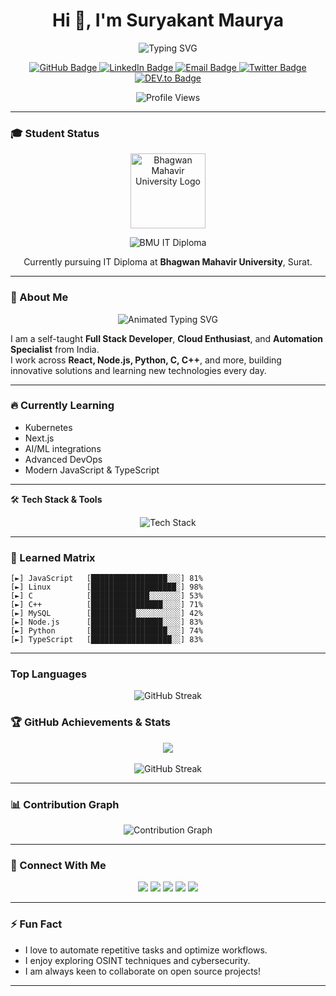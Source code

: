 <h1 align="center">Hi 👋, I'm Suryakant Maurya</h1>

<p align="center">
    <img src="https://readme-typing-svg.herokuapp.com?font=matrix&size=28&duration=3000&color=00FF00&center=true&vCenter=true&lines=Full+Stack+Developer;Cloud+Enthusiast;DevOps+Learner;OSINT+Explorer" alt="Typing SVG" />
</p>

<p align="center">
    <a href="https://github.com/mauryasuryakant">
        <img src="https://img.shields.io/badge/GitHub-mauryasuryakant-171515?logo=github&style=for-the-badge&color=black" alt="GitHub Badge"/>
    </a>
    <a href="https://www.linkedin.com/in/suryakant-maurya-b3b879385/">
        <img src="https://img.shields.io/badge/LinkedIn-Suryakant%20Maurya-blue?logo=linkedin&style=for-the-badge&color=black" alt="LinkedIn Badge"/>
    </a>
    <!-- <a href="mailto:mauryasuryakant99@gmail.com">
        <img src="https://img.shields.io/badge/Email-mauryasuryakant99@gmail.com-red?style=for-the-badge&color=black" alt="Email Badge"/>
    </a>  --><a href="mailto:mauryasuryakant99@gmail.com">
    <img src="https://img.shields.io/badge/Email-mauryasuryakant99@gmail.com-red?style=for-the-badge&color=black" alt="Email Badge"/>
</a>
    <a href="https://twitter.com/suryakant995647">
        <img src="https://img.shields.io/badge/Twitter-@suryakant995647-1DA1F2?logo=twitter&style=for-the-badge&color=black" alt="Twitter Badge"/>
    </a>
    <a href="https://dev.to/mauryasuryakant">
        <img src="https://img.shields.io/badge/DEV.to-mauryasuryakant-black?logo=dev.to&style=for-the-badge&color=black" alt="DEV.to Badge"/>
    </a>
</p>

<p align="center">
    <img src="https://komarev.com/ghpvc/?username=mauryasuryakant&style=for-the-badge" alt="Profile Views" />
</p>

---

### 🎓 Student Status

<p align="center">
    <img src="https://bmusurat.ac.in/bmu_website_static/static/images/bmu_logo.webp" alt="Bhagwan Mahavir University Logo" width="120" />
</p>
<p align="center">
    <img src="https://img.shields.io/badge/Bhagwan%20Mahavir%20University-IT%20Diploma-blue?style=for-the-badge&logo=google-scholar&logoColor=white&color=black" alt="BMU IT Diploma"/>
</p>
<p align="center">
    Currently pursuing IT Diploma at <b>Bhagwan Mahavir University</b>, Surat.
</p>

---

### 🌟 About Me

<div align="center">
    <img src="https://readme-typing-svg.herokuapp.com?font=Source+Code+Pro&size=24&duration=3500&pause=99999999&color=00FF00&center=true&vCenter=true&multiline=true&width=700&lines=👋+Hey!+I'm+Suryakant.;" alt="Animated Typing SVG">
</div>

I am a self-taught **Full Stack Developer**, **Cloud Enthusiast**, and **Automation Specialist** from India.  
I work across **React, Node.js, Python, C, C++**, and more, building innovative solutions and learning new technologies every day.

---

### 🔥 Currently Learning

- Kubernetes
- Next.js
- AI/ML integrations
- Advanced DevOps
- Modern JavaScript & TypeScript

---

🛠️ **Tech Stack & Tools**

<p align="center">
    <img src="https://skillicons.dev/icons?i=react,nodejs,python,c,cpp,js,linux,bash,mysql,git,github,typescript,docker,nextjs,tailwind" alt="Tech Stack" />
</p>
</p>

---

### 🧠 Learned Matrix
```text
[►] JavaScript   [█████████████████░░░] 81%
[►] Linux        [███████████████████░] 98%
[►] C            [█████████████░░░░░░░] 53%
[►] C++          [████████████████░░░░] 71%
[►] MySQL        [██████████░░░░░░░░░░] 42%
[►] Node.js      [████████████████░░░░] 83%
[►] Python       [█████████████████░░░] 74%
[►] TypeScript   [██████████████████░░] 83%
```

---
### Top Languages

<p align="center">
    <img src="https://github-readme-stats.vercel.app/api/top-langs/?username=mauryasuryakant&layout=compact&theme=dark" alt="GitHub Streak" />
</p>

### 🏆 GitHub Achievements & Stats

<p align="center">
    <img src="https://camo.githubusercontent.com/76b152ce7c8cb703e3c36b1213dfb6e7c8b6217f5a8dcd5dd7fe9adbf5570c9a/68747470733a2f2f6769746875622d726561646d652d73747265616b2d73746174732e6865726f6b756170702e636f6d2f3f757365723d6d617572796173757279616b616e74267468656d653d68696768636f6e7472617374" /> <br/>
    <br/>
    <img src="https://github-readme-stats.vercel.app/api?username=mauryasuryakant&show_icons=true&theme=highcontrast" alt="GitHub Streak" />
</p>

---

### 📊 Contribution Graph

<p align="center">
    <img src="https://github-readme-activity-graph.vercel.app/graph?username=mauryasuryakant&bg_color=000000&color=00FF00&line=00FF00&point=00FF00&area=true&hide_border=true" alt="Contribution Graph" />
</p>

---

### 💬 Connect With Me

<p align="center">
    <a href="https://www.linkedin.com/in/suryakant-maurya-b3b879385/"><img src="https://img.shields.io/badge/LinkedIn-blue?logo=linkedin&style=for-the-badge" /></a>
    <a href="mailto:mauryasuryakant99@gmail.com"><img src="https://img.shields.io/badge/Gmail-red?logo=gmail&style=for-the-badge" /></a>
    <a href="https://twitter.com/suryakant995647"><img src="https://img.shields.io/badge/Twitter-1DA1F2?logo=twitter&style=for-the-badge" /></a>
    <a href="https://dev.to/mauryasuryakant"><img src="https://img.shields.io/badge/DEV.to-black?logo=dev.to&style=for-the-badge" /></a>
    <a href="https://github.com/mauryasuryakant"><img src="https://img.shields.io/badge/GitHub-171515?logo=github&style=for-the-badge" /></a>
</p>

---

### ⚡ Fun Fact

- I love to automate repetitive tasks and optimize workflows.
- I enjoy exploring OSINT techniques and cybersecurity.
- I am always keen to collaborate on open source projects!

---
